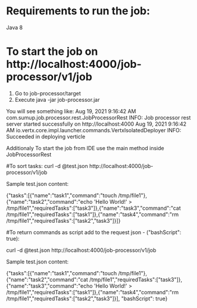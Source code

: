 # Requirements to run the job: 
Java 8 

# To start the job on http://localhost:4000/job-processor/v1/job
1. Go to job-processor/target
2. Execute java -jar job-processor.jar

You will see something like: 
Aug 19, 2021 9:16:42 AM com.sumup.job.processor.rest.JobProcessorRest
INFO: Job processor rest server started successfully on http://localhost:4000
Aug 19, 2021 9:16:42 AM io.vertx.core.impl.launcher.commands.VertxIsolatedDeployer
INFO: Succeeded in deploying verticle 

Additionaly To start the job from IDE use the main method inside JobProcessorRest

#To sort tasks: 
curl -d @test.json http://localhost:4000/job-processor/v1/job

Sample test.json content: 

{"tasks":[{"name":"task1","command":"touch /tmp/file1"},{"name":"task2","command":"echo 'Hello World!' > /tmp/file1","requiredTasks":["task3"]},{"name":"task3","command":"cat /tmp/file1","requiredTasks":["task1"]},{"name":"task4","command":"rm /tmp/file1","requiredTasks":["task2","task3"]}]}

#To return commands as script add to the request json - ("bashScript": true):
 
curl -d @test.json http://localhost:4000/job-processor/v1/job 

Sample test.json content:

{"tasks":[{"name":"task1","command":"touch /tmp/file1"},{"name":"task2","command":"cat /tmp/file1","requiredTasks":["task3"]},{"name":"task3","command":"echo 'Hello World!' > /tmp/file1","requiredTasks":["task1"]},{"name":"task4","command":"rm /tmp/file1","requiredTasks":["task2","task3"]}], "bashScript": true}